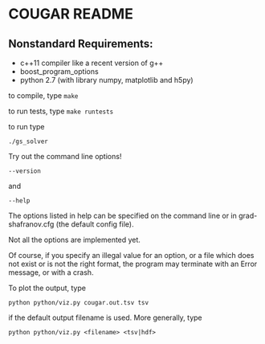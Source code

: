 COUGAR README
=============

Nonstandard Requirements:
-------------------------
* c++11 compiler like a recent version of g++
* boost_program_options
* python 2.7 (with library numpy, matplotlib and h5py)

to compile, type `make`

to run tests, type `make runtests` 

to run type

    ./gs_solver

Try out the command line options!

    --version
and

    --help
    
The options listed in help can be specified on the command line or in grad-shafranov.cfg (the default config file).

Not all the options are implemented yet.

Of course, if you specify an illegal value for an option, or a file which does not exist or is not the right format, the program may terminate with an Error message, or with a crash.

To plot the output, type

    python python/viz.py cougar.out.tsv tsv
    
if the default output filename is used.  More generally, type

    python python/viz.py <filename> <tsv|hdf>
